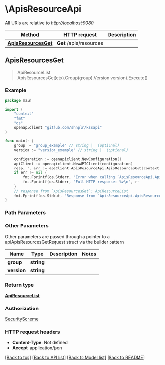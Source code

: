 # \ApisResourceApi

All URIs are relative to *http://localhost:9080*

Method | HTTP request | Description
------------- | ------------- | -------------
[**ApisResourcesGet**](ApisResourceApi.md#ApisResourcesGet) | **Get** /apis/resources | 



## ApisResourcesGet

> ApiResourceList ApisResourcesGet(ctx).Group(group).Version(version).Execute()



### Example

```go
package main

import (
    "context"
    "fmt"
    "os"
    openapiclient "github.com/shnplr/kssapi"
)

func main() {
    group := "group_example" // string |  (optional)
    version := "version_example" // string |  (optional)

    configuration := openapiclient.NewConfiguration()
    apiClient := openapiclient.NewAPIClient(configuration)
    resp, r, err := apiClient.ApisResourceApi.ApisResourcesGet(context.Background()).Group(group).Version(version).Execute()
    if err != nil {
        fmt.Fprintf(os.Stderr, "Error when calling `ApisResourceApi.ApisResourcesGet``: %v\n", err)
        fmt.Fprintf(os.Stderr, "Full HTTP response: %v\n", r)
    }
    // response from `ApisResourcesGet`: ApiResourceList
    fmt.Fprintf(os.Stdout, "Response from `ApisResourceApi.ApisResourcesGet`: %v\n", resp)
}
```

### Path Parameters



### Other Parameters

Other parameters are passed through a pointer to a apiApisResourcesGetRequest struct via the builder pattern


Name | Type | Description  | Notes
------------- | ------------- | ------------- | -------------
 **group** | **string** |  | 
 **version** | **string** |  | 

### Return type

[**ApiResourceList**](ApiResourceList.md)

### Authorization

[SecurityScheme](../README.md#SecurityScheme)

### HTTP request headers

- **Content-Type**: Not defined
- **Accept**: application/json

[[Back to top]](#) [[Back to API list]](../README.md#documentation-for-api-endpoints)
[[Back to Model list]](../README.md#documentation-for-models)
[[Back to README]](../README.md)

